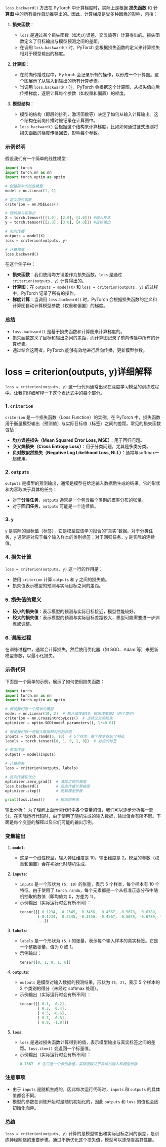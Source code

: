 `loss.backward()` 方法在 PyTorch 中计算梯度时，实际上是根据 **损失函数** 和 **计算图** 中的所有操作自动推导出的。因此，计算梯度是受多种因素的影响，包括：

1. **损失函数**：
   - `loss` 是通过某个损失函数（如均方误差、交叉熵等）计算得出的。损失函数定义了目标输出与模型预测之间的差距。
   - 在调用 `loss.backward()` 时，PyTorch 会根据损失函数的定义来计算损失相对于模型输出的梯度。

2. **计算图**：
   - 在前向传播过程中，PyTorch 会记录所有的操作，以形成一个计算图。这个图展示了从输入到输出的所有计算步骤。
   - 当调用 `loss.backward()` 时，PyTorch 会根据这个计算图，从损失值向后传播梯度，逐层计算每个参数（如权重和偏置）的梯度。

3. **模型结构**：
   - 模型的结构（即层的排列、激活函数等）决定了如何从输入计算输出。这个结构在前向传播时被记录在计算图中。
   - `loss.backward()` 会根据这个结构来计算梯度，比如如何通过链式法则将损失函数的梯度传播回去，影响每个参数。

### 示例说明

假设我们有一个简单的线性模型：

```python
import torch
import torch.nn as nn
import torch.optim as optim

# 创建简单的线性模型
model = nn.Linear(1, 1)

# 定义损失函数
criterion = nn.MSELoss()

# 随机输入和输出
X = torch.tensor([[1.0], [2.0], [3.0]]) #输入样本
y = torch.tensor([[2.0], [3.0], [4.0]]) #目标输出

# 前向传播
outputs = model(X)
loss = criterion(outputs, y)

# 计算梯度
loss.backward()
```

在这个例子中：

- **损失函数**：我们使用均方误差作为损失函数。`loss` 是通过 `criterion(outputs, y)` 计算得出的。
- **计算图**：在 `outputs = model(X)` 和 `loss = criterion(outputs, y)` 的过程中，PyTorch 记录了所有的操作。
- **梯度计算**：当调用 `loss.backward()` 时，PyTorch 会根据损失函数的定义和计算图自动计算模型参数（权重和偏置）的梯度。

### 总结

- `loss.backward()` 是基于损失函数和计算图来计算梯度的。
- 损失函数定义了目标和输出之间的差距，而计算图记录了前向传播中所有的计算步骤。
- 通过结合这两者，PyTorch 能够有效地进行后向传播，更新模型参数。


# loss = criterion(outputs, y)详细解释
`loss = criterion(outputs, y)` 这一行代码通常出现在深度学习模型的训练过程中。让我们详细解释一下这个表达式中的每个部分。

### 1. `criterion`
`criterion` 是一个损失函数（Loss Function）的实例。在 PyTorch 中，损失函数用于衡量模型输出（预测值）与实际目标值（标签）之间的差距。常见的损失函数包括：

- **均方误差损失（Mean Squared Error Loss, MSE）**：用于回归问题。
- **交叉熵损失（Cross Entropy Loss）**：用于分类问题，尤其是多类分类。
- **负对数似然损失（Negative Log Likelihood Loss, NLL）**：通常与softmax一起使用。

### 2. `outputs`
`outputs` 是模型的预测输出，通常是模型在给定输入数据后生成的结果。它的形状和内容取决于具体的任务：

- 对于**分类任务**，`outputs` 通常是一个包含每个类别的概率分布的张量。
- 对于**回归任务**，`outputs` 可能是一个连续值。

### 3. `y`
`y` 是实际的目标值（标签），它是模型应该学习拟合的“真实”数据。对于分类任务，`y` 通常是对应于每个输入样本的类别标签；对于回归任务，`y` 是实际的连续值。

### 4. 损失计算
`loss = criterion(outputs, y)` 这一行的作用是：

- 使用 `criterion` 计算 `outputs` 和 `y` 之间的损失值。
- 损失值表示模型的预测与实际目标之间的差距。

### 5. 损失值的意义
- **较小的损失值**：表示模型的预测与实际目标接近，模型性能较好。
- **较大的损失值**：表示模型的预测与实际目标差距较大，模型可能需要进一步训练或调整。

### 6. 训练过程
在训练过程中，通常会计算损失，然后使用优化器（如 SGD、Adam 等）来更新模型参数，以最小化损失。

### 示例代码
下面是一个简单的示例，展示了如何使用损失函数：

```python
import torch
import torch.nn as nn
import torch.optim as optim

# 假设我们有一个简单的模型
model = nn.Linear(10, 2)  # 输入维度是10，输出维度是2（两个类别）
criterion = nn.CrossEntropyLoss()  # 选择交叉熵损失
optimizer = optim.SGD(model.parameters(), lr=0.01)

# 假设我们有一些输入数据和对应的标签
inputs = torch.randn(5, 10)  # 5个样本，每个样本有10个特征
labels = torch.tensor([0, 1, 0, 1, 0])  # 对应的标签

# 前向传播
outputs = model(inputs)

# 计算损失
loss = criterion(outputs, labels)

# 反向传播和优化
optimizer.zero_grad()  # 清除之前的梯度
loss.backward()        # 反向传播计算梯度
optimizer.step()       # 更新模型参数

print(loss.item())     # 输出损失值
```

输出分析：
为了理解上面示例代码中各个变量的值，我们可以逐步分析每一部分。在实际运行代码时，由于使用了随机生成的输入数据，输出值会有所不同。下面是每个变量的解释以及它们可能的输出示例。

### 变量输出

1. **`model`**:
   - 这是一个线性模型，输入特征维度是 10，输出维度是 2。模型的参数（权重和偏置）会在初始化时随机生成。

2. **`inputs`**:
   - `inputs` 是一个形状为 `(5, 10)` 的张量，表示 5 个样本，每个样本有 10 个特征。由于使用了 `torch.randn`，每个元素都是一个从标准正态分布中随机抽取的数值（即均值为 0，方差为 1）。
   - 示例输出（实际运行时会有所不同）：
     ```python
     tensor([[ 0.1234, -0.2345,  0.3456,  0.4567, -0.5678,  0.6789,  0.7890, -0.8901,  0.9012, -0.0123],
             [-0.1234,  0.2345, -0.3456, -0.4567,  0.5678, -0.6789, -0.7890,  0.8901, -0.9012,  0.0123],
             ...])
     ```

3. **`labels`**:
   - `labels` 是一个形状为 `(5,)` 的张量，表示每个输入样本的真实标签。它是一个整数张量，值为 0 或 1。
   - 示例输出：
     ```python
     tensor([0, 1, 0, 1, 0])
     ```

4. **`outputs`**:
   - `outputs` 是模型对输入数据的预测结果，形状为 `(5, 2)`，表示 5 个样本的 2 个类别的得分（未经过 softmax 处理）。
   - 示例输出（实际运行时会有所不同）：
     ```python
     tensor([[ 0.1, -0.2],
             [ 0.3,  0.4],
             [ 0.5, -0.6],
             [ 0.7,  0.8],
             [ 0.9, -1.0]])
     ```

5. **`loss`**:
   - `loss` 是通过损失函数计算得到的值，表示模型输出与真实标签之间的差距。`loss.item()` 会返回一个标量值。
   - 示例输出（实际运行时会有所不同）：
     ```python
     0.7567  # 这只是一个示例数值，实际值取决于具体的输入和模型参数
     ```

### 注意事项
- 由于 `inputs` 是随机生成的，因此每次运行代码时，`inputs` 和 `outputs` 的具体值都会不同。
- 模型的参数在训练开始时是随机初始化的，因此 `outputs` 和 `loss` 的值也会因初始化而异。
### 总结
`loss = criterion(outputs, y)` 计算的是模型输出和实际目标之间的误差，是训练神经网络的重要步骤。通过不断优化这个损失值，模型可以逐渐提高其性能。
